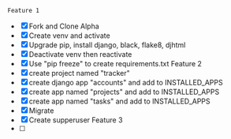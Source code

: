     Feature 1
*[x] Fork and Clone Alpha 
*[x] Create venv and activate
*[x] Upgrade pip, install django, black, flake8, djhtml
*[x] Deactivate venv then reactivate
*[x] Use "pip freeze" to create requirements.txt
    Feature 2
*[x] create project named "tracker"
*[x] create django app "accounts" and add to INSTALLED_APPS
*[x] create app named "projects" and add to INSTALLED_APPS
*[x] create app named "tasks" and add to INSTALLED_APPS
*[x] Migrate
*[x] Create supperuser
    Feature 3
*[ ]  